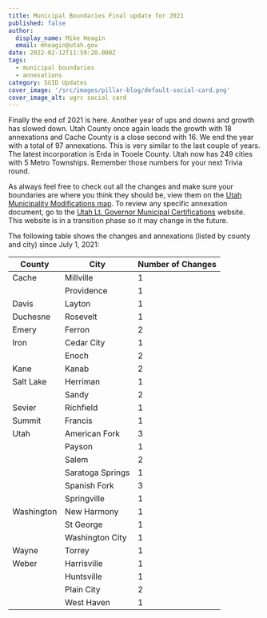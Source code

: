 ```yaml
---
title: Municipal Boundaries Final update for 2021
published: false
author:
  display_name: Mike Heagin
  email: mheagin@utah.gov
date: 2022-02-12T11:59:20.000Z
tags:
  - municipal boundaries
  - annexations
category: SGID Updates
cover_image: '/src/images/pillar-blog/default-social-card.png'
cover_image_alt: ugrc social card
---
```


Finally the end of 2021 is here. Another year of ups and downs and growth has slowed down. Utah County once again leads the growth with 18 annexations and Cache County is a close second with 16. We end the year with a total of 97 annexations. This is very similar to the last couple of years. The latest incorporation is Erda in Tooele County. Utah now has 249 cities with 5 Metro Townships. Remember those numbers for your next Trivia round.

As always feel free to check out all the changes and make sure your boundaries are where you think they should be, view them on the [Utah Municipality Modifications map](https://www.arcgis.com/home/webmap/viewer.html?webmap=c5ab7e0fcd514f1a9db6b8dad55bba63). To review any specific annexation document, go to the [Utah Lt. Governor Municipal Certifications](https://demosite.utah.gov/gov-entity/boundary-certifications-by-year/) website. This website is in a transition phase so it may change in the future.

The following table shows the changes and annexations (listed by county and city) since July 1, 2021:

| County     | City             | Number of Changes |
| ---------- | ---------------- | ----------------- |
| Cache      | Millville        | 1                 |
|            | Providence       | 1                 |
| Davis      | Layton           | 1                 |
| Duchesne   | Rosevelt         | 1                 |
| Emery      | Ferron           | 2                 |
| Iron       | Cedar City       | 1                 |
|            | Enoch            | 2                 |
| Kane       | Kanab            | 2                 |
| Salt Lake  | Herriman         | 1                 |
|            | Sandy            | 2                 |
| Sevier     | Richfield        | 1                 |
| Summit     | Francis          | 1                 |
| Utah       | American Fork    | 3                 |
|            | Payson           | 1                 |
|            | Salem            | 2                 |
|            | Saratoga Springs | 1                 |
|            | Spanish Fork     | 3                 |
|            | Springville      | 1                 |
| Washington | New Harmony      | 1                 |
|            | St George        | 1                 |
|            | Washington City  | 1                 |
| Wayne      | Torrey           | 1                 |
| Weber      | Harrisville      | 1                 |
|            | Huntsville       | 1                 |
|            | Plain City       | 2                 |
|            | West Haven       | 1                 |
